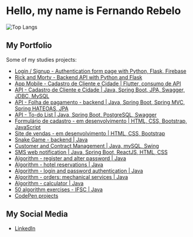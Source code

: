 # Hello, my name is Fernando Rebelo

![Top Langs](https://github-readme-stats.vercel.app/api/top-langs/?username=fernandorebelo&layout=compact)

## My Portfolio

Some of my studies projects:

- [Login / Signup - Authentication form page with Python, Flask, Firebase](https://github.com/fernandorebelo/form-login-firebase)
- [Rick and Morty - Backend API with Python and Flask](https://github.com/fernandorebelo/rickandmorty-backend)
- [App Mobile - Cadastro de Cliente e Cidade | Flutter, consumo de API](https://github.com/fernandorebelo/app-cadastro-cliente-flutter)
- [API - Cadastro de Cliente e Cidade | Java, Spring Boot, JPA, Swagger, JDBC, MySQL](https://github.com/fernandorebelo/api-devti-persistencia)
- [API - Folha de pagamento - backend | Java, Spring Boot, Spring MVC, Spring HATEOAS, JPA](https://github.com/fernandorebelo/folha-de-pagamento-rest)
- [API - To-do List | Java, Spring Boot, PostgreSQL, Swagger](https://github.com/fernandorebelo/to-do-list-java)
- [Formulário de cadastro - em desenvolvimento | HTML, CSS, Bootstrap, JavaScript](https://github.com/fernandorebelo/formulario-banco-de-talentos)
- [Site de vendas - em desenvolvimento | HTML, CSS, Bootstrap](https://github.com/fernandorebelo/site-vendas-gen)
- [Snake Game - backend | Java](https://github.com/fernandorebelo/snake-game-java)
- [Customer and Contract Management | Java, mySQL, Swing](https://github.com/fernandorebelo/ccm-customer-contract-management)
- [SMS web notification | Java, Spring Boot, ReactJS, HTML, CSS](https://github.com/fernandorebelo/dsmeta)
- [Algorithm - register and alter password | Java](https://github.com/fernandorebelo/cadatrar-alterar-senha-java)
- [Algorithm - hotel reservations | Java](https://github.com/fernandorebelo/sistema-cadastro-hotel-oop-java)
- [Algorithm - login and password authentication | Java](https://github.com/fernandorebelo/autenticacao-login-senha-java)
- [Algorithm - orders: mechanical services | Java](https://github.com/fernandorebelo/cadastro-ordem-servico-oop)
- [Algorithm - calculator | Java](https://github.com/fernandorebelo/calculadora-oop)
- [50 algorithm exercises - IFSC | Java](https://github.com/fernandorebelo/exercicios-50-ifsc-java)
- [CodePen projects](https://codepen.io/collection/kNeZPM)

## My Social Media

- [LinkedIn](https://www.linkedin.com/in/fernandorebelodev/)
<!---
fernandorebelo/fernandorebelo is a ✨ special ✨ repository because its `README.md` (this file) appears on your GitHub profile.
You can click the Preview link to take a look at your changes.
--->
